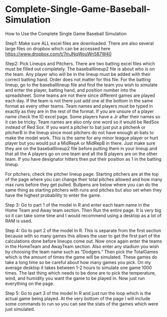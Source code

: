 # Complete-Single-Game-Baseball-Simulation

How to Use the Complete Single Game Baseball Simulation

Step1: Make sure ALL excel files are downloaded. There are also several large files on dropbox which can be accessed here https://www.dropbox.com/t/7mJNqWouWn587W40

Step2: Pick Lineups and Pitchers. There are two batting excel files which must be filled out completely. The baseballlineup2 file is about who is on the team. Any player who will be in the lineup must be added with their correct batting hand. Order does not matter for this file. For the batting lineup, go to the baseballlineup file and find the team you wish to simulate and enter the player, batting hand, and position number into the spreadsheet. Some teams are not there since different games are played each day. If the team is not there just add one at the bottom in the same format as every other teams. Team names and players must be typed in exactly as they are in the rest of the format. If you are unsure of a player name check the ID excel page. Some players have a Jr after their names so it can be tricky. Team names are also only one word so it would be RedSox instead of Red Sox. If you want a pitcher to bat just put a pitcherA or pitcherB in the lineup since most pitchers do not have enough at-bats to make the model work. This is the same for any minor league player or hurt player but you would put a MidRepA or MidRepB in there. Just make sure they are on the baseballlineup2 file before putting them in your lineup and that all the A players go on one team and all the B players are on the other team. If you have designator hitters then put their position as 1 in the batting lineup. 

For pitchers, check the pitcher lineup page. Starting pitchers are at the top of the page where you can change their total pitches allowed and how many max runs before they get pulled. Bullpens are below where you can do the same thing as starting pitchers with runs and pitches but also set when they have the highest probability to enter the game.

Step 3: Go to part 1 of the model in R and enter each team name in the Home Team and Away team section. Then Run the entire page. It is very big so it can take some time and I would recommend using a desktop as a lot of RAM is used.

Step 4: Go to part 2 of the model In R. This is separate from the first section because with so many games this allows the user to get the first part of the calculations done before lineups come out. Now once again enter the teams in the HomeTeam and AwayTeam section. Also enter any stadium you wish by choosing the team name such as “Dodgers.” Then pick the TotalGames which is the amount of times the game will be simulated. These games do take a long time so be careful about how many games you pick. On my average desktop it takes between 1-2 hours to simulate one game 1000 times. The last thing which needs to be done are to pick the temperature, wind, and humidity you want the game to be played in. Now just run everything on the page.

Step 5: Go to part 3 of the model In R and just run the loop which is the actual game being played. At the very bottom of the page I will include some commands to run so you can see the stats of the games which were just simulated. 
